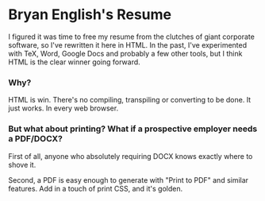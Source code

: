 # Bryan English's Resume

I figured it was time to free my resume from the clutches of giant corporate
software, so I've rewritten it here in HTML. In the past, I've experimented with
TeX, Word, Google Docs and probably a few other tools, but I think HTML is the
clear winner going forward.

### Why?

HTML is win. There's no compiling, transpiling or converting to be done. It just
works. In every web browser.

### But what about printing? What if a prospective employer needs a PDF/DOCX?

First of all, anyone who absolutely requiring DOCX knows exactly where to shove
it.

Second, a PDF is easy enough to generate with "Print to PDF" and similar
features. Add in a touch of print CSS, and it's golden.
